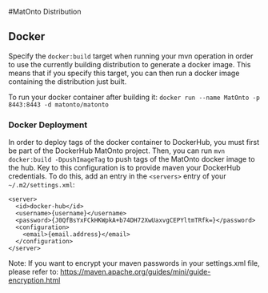 #MatOnto Distribution

## Docker
Specify the `docker:build` target when running your mvn operation in order
to use the currently building distribution to generate a docker image.  This
means that if you specify this target, you can then run a docker image 
containing the distribution just built.

To run your docker container after building it: 
`docker run --name MatOnto -p 8443:8443 -d matonto/matonto`

### Docker Deployment
In order to deploy tags of the docker container to DockerHub, you 
must first be part of the DockerHub MatOnto project.  Then, you can run
`mvn docker:build -DpushImageTag` to push tags of the MatOnto docker image
to the hub.  Key to this configuration is to provide maven your DockerHub
credentials.  To do this, add an entry in the `<servers>` entry of your
`~/.m2/settings.xml`:

```
<server>
  <id>docker-hub</id>
  <username>{username}</username>
  <password>{J0QfBsYxFCkHKWpkA+b74DH72XwUaxvgCEPYltmTRfk=}</password>
  <configuration>
    <email>{email.address}</email>
  </configuration>
</server>
```

Note: If you want to encrypt your maven passwords in your 
settings.xml file, please refer to: 
https://maven.apache.org/guides/mini/guide-encryption.html
